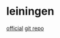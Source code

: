 # leiningen
[official](http://leiningen.org/)
[git repo](https://github.com/technomancy/leiningen)

